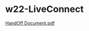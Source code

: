# w22-LiveConnect
[HandOff Document.pdf](https://github.com/ricecor/w22-LiveConnect/files/8587256/HandOff.Document.pdf)
